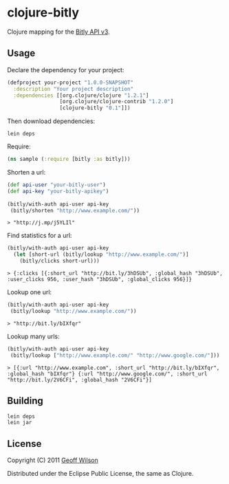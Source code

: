 # clojure-bitly

Clojure mapping for the [Bitly API v3](http://code.google.com/p/bitly-api/wiki/ApiDocumentation#/v3).

## Usage

Declare the dependency for your project:

``` clojure
(defproject your-project "1.0.0-SNAPSHOT"
  :description "Your project description"
  :dependencies [[org.clojure/clojure "1.2.1"]
                 [org.clojure/clojure-contrib "1.2.0"]
                 [clojure-bitly "0.1"]])
```
    
Then download dependencies:

    lein deps

Require:
 
``` clojure
(ns sample (:require [bitly :as bitly]))
```

Shorten a url:

``` clojure     
(def api-user "your-bitly-user")
(def api-key "your-bitly-apikey")
  
(bitly/with-auth api-user api-key
 (bitly/shorten "http://www.example.com/"))
```
      
    > "http://j.mp/j5YLIl"
    

Find statistics for a url:

``` clojure      
(bitly/with-auth api-user api-key
  (let [short-url (bitly/lookup "http://www.example.com/")]
    (bitly/clicks short-url)))
```
        
    > {:clicks [{:short_url "http://bit.ly/3hDSUb", :global_hash "3hDSUb", :user_clicks 956, :user_hash "3hDSUb", :global_clicks 956}]}

Lookup one url:

``` clojure
(bitly/with-auth api-user api-key
 (bitly/lookup "http://www.example.com/"))
```
    > "http://bit.ly/bIXfqr"

Lookup many urls:

``` clojure
(bitly/with-auth api-user api-key
 (bitly/lookup ["http://www.example.com/" "http://www.google.com/"]))
```

    > [{:url "http://www.example.com", :short_url "http://bit.ly/bIXfqr", :global_hash "bIXfqr"} {:url "http://www.google.com/", :short_url "http://bit.ly/2V6CFi", :global_hash "2V6CFi"}]

## Building

    lein deps
    lein jar

## License

Copyright (C) 2011 [Geoff Wilson](https://www.twitter.com/gmwils)

Distributed under the Eclipse Public License, the same as Clojure.
